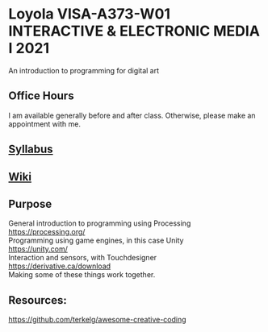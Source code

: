 # Loyola VISA-A373-W01 INTERACTIVE & ELECTRONIC MEDIA I 2021
An introduction to programming for digital art

## Office Hours
I am available generally before and after class. Otherwise, please make an appointment with me.

## [Syllabus](https://github.com/david-sullivan/LoyolaDigitalArt2021/wiki/Syllabus)

## [Wiki](https://github.com/david-sullivan/LoyolaDigitalArt2021/wiki/Loyola-Interactive-Art-Wiki-Home)

## Purpose
General introduction to programming using Processing\
https://processing.org/  
Programming using game engines, in this case Unity\
https://unity.com/  
Interaction and sensors, with Touchdesigner\
https://derivative.ca/download  
Making some of these things work together.

## Resources:
https://github.com/terkelg/awesome-creative-coding  

